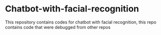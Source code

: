 # Chatbot-with-facial-recognition
This repository contains codes for chatbot with facial recognition, this repo contains code that were debugged from other repos

